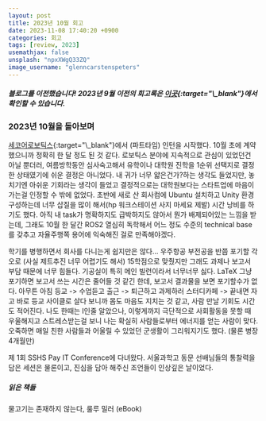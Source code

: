 ```yaml
---
layout: post
title: 2023년 10월 회고
date: 2023-11-08 17:40:20 +0900
categories: 회고
tags: [review, 2023]
usemathjax: false
unsplash: "npxXWgQ33ZQ"
image_username: "glenncarstenspeters"
---
```


##### 블로그를 이전했습니다! 2023년 9월 이전의 회고록은 [이곳]("https://oxcarxierra.github.io"){:target="\_blank"}에서 확인할 수 있습니다.

### 2023년 10월을 돌아보며

[세코어로보틱스]("https://www.sequorrobotics.com"){:target="\_blank"}에서 (파트타임) 인턴을 시작했다. 10월 초에 계약했으니까 정확히 한 달 정도 된 것 같다. 로보틱스 분야에 지속적으로 관심이 있었던건 아닐 뿐더러, 여름방학동안 심사숙고해서 유학이나 대학원 진학을 1순위 선택지로 결정한 상태였기에 쉬운 결정은 아니었다. 내 귀가 너무 얇은건가?하는 생각도 들었지만, 놓치기엔 아쉬운 기회라는 생각이 들었고 결정적으로는 대학원보다는 스타트업에 마음이 가는걸 인정할 수 밖에 없었다. 초반에 새로 산 회사컴에 Ubuntu 설치하고 Unity 환경 구성하는데 너무 삽질을 많이 해서(hp 워크스테이션 사지 마세요 제발) 시간 낭비를 하기도 했다. 아직 내 task가 명확하지도 급박하지도 않아서 뭔가 배제되어있는 느낌을 받는데, 그래도 10월 한 달간 ROS2 열심히 독학해서 어느 정도 수준의 technical base를 갖추고 자율주행쪽 용어에 익숙해진 걸로 만족해야겠다.

학기를 병행하면서 회사를 다니는게 쉽지만은 않다... 우주항공 부전공을 반쯤 포기할 각오로 (사실 제트추진 너무 어렵기도 해서) 15학점으로 맞췄지만 그래도 과제나 보고서 부담 때문에 너무 힘들다. 기공실이 특히 메인 빌런이라서 너무너무 싫다. LaTeX 그냥 포기하면 보고서 쓰는 시간은 줄어들 것 같긴 한데, 보고서 결과물을 보면 포기할수가 없다. 아무튼 아침 등교 -> 수업듣고 출근 -> 퇴근하고 과제하러 스터디카페 -> 끝내면 자고 바로 등교 사이클로 살다 보니까 몸도 마음도 지치는 것 같고, 사람 만날 기회도 시간도 적어진다. 나도 한때는 I인줄 알았으나, 이렇게까지 극단적으로 사회활동을 못할 때 우울해지고 스트레스받는걸 보니 나는 확실히 사람들로부터 에너지를 얻는 사람이 맞다. 오죽하면 매일 친한 사람들과 어울릴 수 있었던 군생활이 그리워지기도 했다. (물론 병장 4개월만)

제 1회 SSHS Pay IT Conference에 다녀왔다. 서울과학고 동문 선배님들의 통찰력을 담은 세션은 물론이고, 진심을 담아 해주신 조언들이 인상깊은 날이었다.

##### 읽은 책들

물고기는 존재하지 않는다, 룰루 밀러 (eBook)
